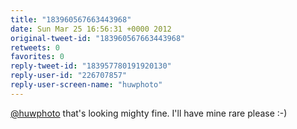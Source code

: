 ```yaml
---
title: "183960567663443968"
date: Sun Mar 25 16:56:31 +0000 2012
original-tweet-id: "183960567663443968"
retweets: 0
favorites: 0
reply-tweet-id: "183957780191920130"
reply-user-id: "226707857"
reply-user-screen-name: "huwphoto"
---
```

<a href="https://twitter.com/huwphoto">@huwphoto</a> that's looking mighty fine. I'll have mine rare please :-)
